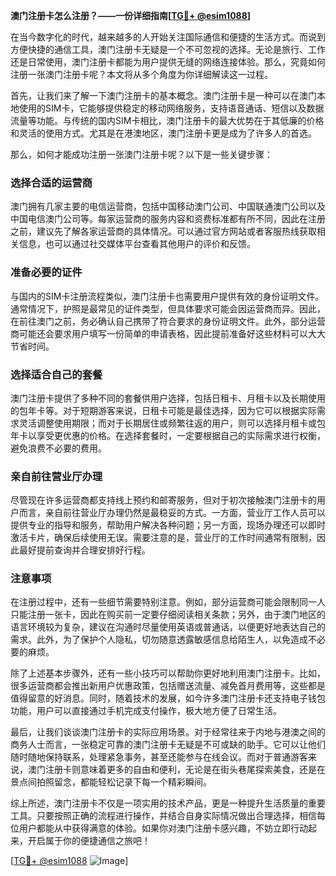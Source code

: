 **澳门注册卡怎么注册？——一份详细指南[[TG💪+ @esim1088](https://t.me/s/esim1088)]**

在当今数字化的时代，越来越多的人开始关注国际通信和便捷的生活方式。而说到方便快捷的通信工具，澳门注册卡无疑是一个不可忽视的选择。无论是旅行、工作还是日常使用，澳门注册卡都能为用户提供无缝的网络连接体验。那么，究竟如何注册一张澳门注册卡呢？本文将从多个角度为你详细解读这一过程。

首先，让我们来了解一下澳门注册卡的基本概念。澳门注册卡是一种可以在澳门本地使用的SIM卡，它能够提供稳定的移动网络服务，支持语音通话、短信以及数据流量等功能。与传统的国内SIM卡相比，澳门注册卡的最大优势在于其低廉的价格和灵活的使用方式。尤其是在港澳地区，澳门注册卡更是成为了许多人的首选。

那么，如何才能成功注册一张澳门注册卡呢？以下是一些关键步骤：

### **选择合适的运营商**
澳门拥有几家主要的电信运营商，包括中国移动澳门公司、中国联通澳门公司以及中国电信澳门公司等。每家运营商的服务内容和资费标准都有所不同，因此在注册之前，建议先了解各家运营商的具体情况。可以通过官方网站或者客服热线获取相关信息，也可以通过社交媒体平台查看其他用户的评价和反馈。

### **准备必要的证件**
与国内的SIM卡注册流程类似，澳门注册卡也需要用户提供有效的身份证明文件。通常情况下，护照是最常见的证件类型，但具体要求可能会因运营商而异。因此，在前往澳门之前，务必确认自己携带了符合要求的身份证明文件。此外，部分运营商可能还会要求用户填写一份简单的申请表格，因此提前准备好这些材料可以大大节省时间。

### **选择适合自己的套餐**
澳门注册卡提供了多种不同的套餐供用户选择，包括日租卡、月租卡以及长期使用的包年卡等。对于短期游客来说，日租卡可能是最佳选择，因为它可以根据实际需求灵活调整使用期限；而对于长期居住或频繁往返的用户，则可以选择月租卡或包年卡以享受更优惠的价格。在选择套餐时，一定要根据自己的实际需求进行权衡，避免浪费不必要的费用。

### **亲自前往营业厅办理**
尽管现在许多运营商都支持线上预约和邮寄服务，但对于初次接触澳门注册卡的用户而言，亲自前往营业厅办理仍然是最稳妥的方式。一方面，营业厅工作人员可以提供专业的指导和服务，帮助用户解决各种问题；另一方面，现场办理还可以即时激活卡片，确保后续使用无误。需要注意的是，营业厅的工作时间通常有限制，因此最好提前查询并合理安排好行程。

### **注意事项**
在注册过程中，还有一些细节需要特别注意。例如，部分运营商可能会限制同一人只能注册一张卡，因此在购买前一定要仔细阅读相关条款；另外，由于澳门地区的语言环境较为复杂，建议在沟通时尽量使用英语或普通话，以便更好地表达自己的需求。此外，为了保护个人隐私，切勿随意透露敏感信息给陌生人，以免造成不必要的麻烦。

除了上述基本步骤外，还有一些小技巧可以帮助你更好地利用澳门注册卡。比如，很多运营商都会推出新用户优惠政策，包括赠送流量、减免首月费用等，这些都是值得留意的好消息。同时，随着技术的发展，如今许多澳门注册卡还支持电子钱包功能，用户可以直接通过手机完成支付操作，极大地方便了日常生活。

最后，让我们谈谈澳门注册卡的实际应用场景。对于经常往来于内地与港澳之间的商务人士而言，一张稳定可靠的澳门注册卡无疑是不可或缺的助手。它可以让他们随时随地保持联系，处理紧急事务，甚至还能参与在线会议。而对于普通游客来说，澳门注册卡则意味着更多的自由和便利，无论是在街头巷尾探索美食，还是在景点间拍照留念，都能轻松记录下每一个精彩瞬间。

综上所述，澳门注册卡不仅是一项实用的技术产品，更是一种提升生活质量的重要工具。只要按照正确的流程进行操作，并结合自身实际情况做出合理选择，相信每位用户都能从中获得满意的体验。如果你对澳门注册卡感兴趣，不妨立即行动起来，开启属于你的便捷通信之旅吧！

[[TG💪+ @esim1088](https://t.me/s/esim1088) ![Image](https://i.postimg.cc/4NQfJmqS/Snipaste-2025-05-13-00-14-12.png)]